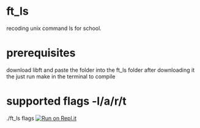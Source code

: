 # ft_ls
recoding unix command ls for school.
# prerequisites
download libft and paste the folder into the ft_ls folder after downloading it
the just run make in the terminal to compile
# supported flags -l/a/r/t
./ft_ls flags
[![Run on Repl.it](https://repl.it/badge/github/lucas-langa/ft_ls)](https://repl.it/github/lucas-langa/ft_ls)